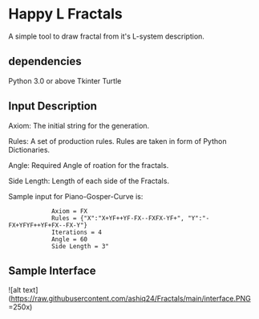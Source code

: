 # Happy L Fractals
A simple tool to draw fractal from it's L-system description.
## dependencies
Python 3.0 or above
Tkinter
Turtle

## Input Description
Axiom: The initial string for the generation.

Rules: A set of production rules. Rules are taken in form of Python Dictionaries.

Angle: Required Angle of roation for the fractals.

Side Length: Length of each side of the Fractals.

Sample input for Piano-Gosper-Curve is:

                Axiom = FX
                Rules = {"X":"X+YF++YF-FX--FXFX-YF+", "Y":"-FX+YFYF++YF+FX--FX-Y"}
                Iterations = 4 
                Angle = 60 
                Side Length = 3"
                
## Sample Interface
![alt text](https://raw.githubusercontent.com/ashiq24/Fractals/main/interface.PNG =250x)


